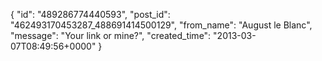  {
   "id": "489286774440593",
   "post_id": "462493170453287_488691414500129",
   "from_name": "August le Blanc",
   "message": "Your link or mine?",
   "created_time": "2013-03-07T08:49:56+0000"
 }
